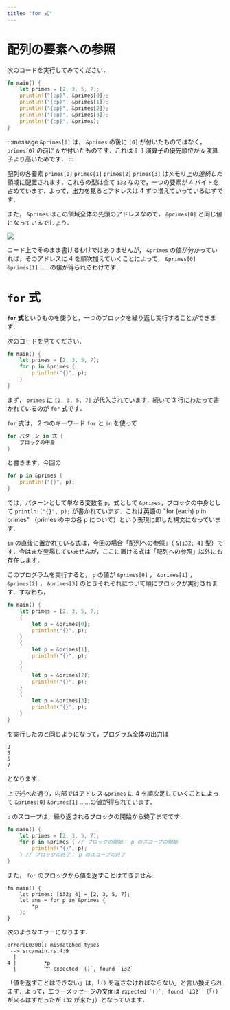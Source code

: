 ```yaml
---
title: "for 式"
---
```

# 配列の要素への参照
次のコードを実行してみてください．
```rust
fn main() {
    let primes = [2, 3, 5, 7];
    println!("{:p}", &primes[0]);
    println!("{:p}", &primes[1]);
    println!("{:p}", &primes[2]);
    println!("{:p}", &primes[3]);
    println!("{:p}", &primes);
}
```
:::message
`&primes[0]` は， `&primes` の後に `[0]` が付いたものではなく， `primes[0]` の前に `&` が付いたものです．これは `[ ]` 演算子の優先順位が `&` 演算子より高いためです．
:::

配列の各要素 `primes[0]` `primes[1]` `primes[2]` `primes[3]` はメモリ上の*連続した*領域に配置されます．これらの型は全て `i32` なので，一つの要素が 4 バイトを占めています．よって，出力を見るとアドレスは 4 ずつ増えていっているはずです．

また， `&primes` はこの領域全体の先頭のアドレスなので， `&primes[0]` と同じ値になっているでしょう．

![](https://storage.googleapis.com/zenn-user-upload/06mhncj0v2i510yl1170n1jz8x03)

コード上でそのまま書けるわけではありませんが， `&primes` の値が分かっていれば，そのアドレスに 4 を順次加えていくことによって， `&primes[0]` `&primes[1]` ……の値が得られるわけです．
# `for` 式
**`for` 式**というものを使うと，一つのブロックを繰り返し実行することができます．

次のコードを見てください．
```rust
fn main() {
    let primes = [2, 3, 5, 7];
    for p in &primes {
        println!("{}", p);
    }
}
```
まず， `primes` に `[2, 3, 5, 7]` が代入されています．続いて 3 行にわたって書かれているのが `for` 式です．

`for` 式は， 2 つのキーワード `for` と `in` を使って
```rust
for パターン in 式 {
    ブロックの中身
}
```
と書きます．今回の
```rust
for p in &primes {
    println!("{}", p);
}
```
では，パターンとして単なる変数名 `p`，式として `&primes`，ブロックの中身として `println!("{}", p);` が書かれています．これは英語の "for (each) p in primes" （primes の中の各 p について）という表現に即した構文になっています．

`in` の直後に置かれている式は，今回の場合「配列への参照」（ `&[i32; 4]` 型）です．今はまだ登場していませんが，ここに置ける式は「配列への参照」以外にも存在します．

このプログラムを実行すると， `p` の値が `&primes[0]` ， `&primes[1]` ， `&primes[2]` ， `&primes[3]` のときそれぞれについて順にブロックが実行されます．すなわち，
```rust
fn main() {
    let primes = [2, 3, 5, 7];
    {
        let p = &primes[0];
        println!("{}", p);
    }
    {
        let p = &primes[1];
        println!("{}", p);
    }
    {
        let p = &primes[2];
        println!("{}", p);
    }
    {
        let p = &primes[3];
        println!("{}", p);
    }
}
```
を実行したのと同じようになって，プログラム全体の出力は
```
2
3
5
7
```
となります．

上で述べた通り，内部ではアドレス `&primes` に 4 を順次足していくことによって `&primes[0]` `&primes[1]` ……の値が得られています．

`p` のスコープは，繰り返されるブロックの開始から終了までです．
```rust
fn main() {
    let primes = [2, 3, 5, 7];
    for p in &primes { // ブロックの開始： p のスコープの開始
        println!("{}", p);
    } // ブロックの終了： p のスコープの終了
}
```

また， `for` のブロックから値を返すことはできません．
```rust:コンパイルエラー
fn main() {
    let primes: [i32; 4] = [2, 3, 5, 7];
    let ans = for p in &primes {
        *p
    };
}
```
次のようなエラーになります．
```
error[E0308]: mismatched types
 --> src/main.rs:4:9
  |
4 |         *p
  |         ^^ expected `()`, found `i32`
```
「値を返すことはできない」は，「`()` を返さなければならない」と言い換えられます．よって，エラーメッセージの文面は `` expected `()`, found `i32` `` （「`()` が来るはずだったが `i32` が来た」）となっています．
